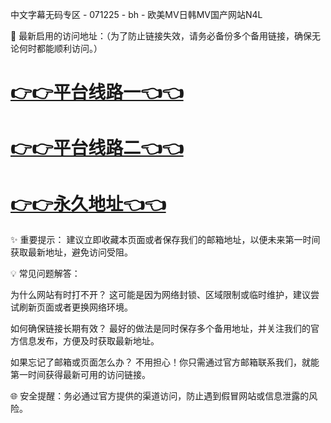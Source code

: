 中文字幕无码专区 - 071225 - bh - 欧美MV日韩MV国产网站N4L

🌟 最新启用的访问地址：（为了防止链接失效，请务必备份多个备用链接，确保无论何时都能顺利访问。）

# [👉👉平台线路一👈👈](https://za52.run)

# [👉👉平台线路二👈👈](https://za53.run)

# [👉👉永久地址👈👈](https://za51.run)


✨ 重要提示： 建议立即收藏本页面或者保存我们的邮箱地址，以便未来第一时间获取最新地址，避免访问受阻。

💡 常见问题解答：

为什么网站有时打不开？
这可能是因为网络封锁、区域限制或临时维护，建议尝试刷新页面或者更换网络环境。

如何确保链接长期有效？
最好的做法是同时保存多个备用地址，并关注我们的官方信息发布，方便及时获取最新地址。

如果忘记了邮箱或页面怎么办？
不用担心！你只需通过官方邮箱联系我们，就能第一时间获得最新可用的访问链接。

🌐 安全提醒：务必通过官方提供的渠道访问，防止遇到假冒网站或信息泄露的风险。
